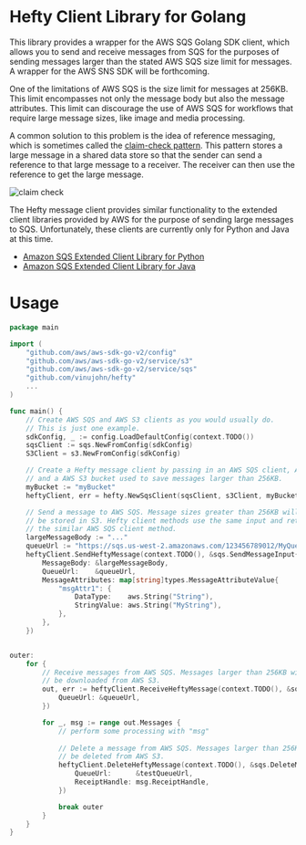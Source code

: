 # Hefty Client Library for Golang
This library provides a wrapper for the AWS SQS Golang SDK client, which allows you to send and receive messages from SQS for the purposes of sending messages larger than the stated AWS SQS size limit for messages. A wrapper for the AWS SNS SDK will be forthcoming.

One of the limitations of AWS SQS is the size limit for messages at 256KB. This limit encompasses not only the message body but also the message attributes. This limit can discourage the use of AWS SQS for workflows that require large message sizes, like image and media processing.

A common solution to this problem is the idea of reference messaging, which is sometimes called the [claim-check pattern](https://learn.microsoft.com/en-us/azure/architecture/patterns/claim-check). This pattern stores a large message in a shared data store so that the sender can send a reference to that large message to a receiver. The receiver can then use the reference to get the large message.

![claim check](https://learn.microsoft.com/en-us/azure/architecture/patterns/_images/claim-check.png)

The Hefty message client provides similar functionality to the extended client libraries provided by AWS for the purpose of sending large messages to SQS. Unfortunately, these clients are currently only for Python and Java at this time.

- [Amazon SQS Extended Client Library for Python](https://github.com/awslabs/amazon-sqs-python-extended-client-lib)
- [Amazon SQS Extended Client Library for Java](https://github.com/awslabs/amazon-sqs-java-extended-client-lib)

# Usage

```go
package main

import (
    "github.com/aws/aws-sdk-go-v2/config"
    "github.com/aws/aws-sdk-go-v2/service/s3"
    "github.com/aws/aws-sdk-go-v2/service/sqs"
    "github.com/vinujohn/hefty"
    ...
)

func main() {
    // Create AWS SQS and AWS S3 clients as you would usually do.
    // This is just one example.
    sdkConfig, _ := config.LoadDefaultConfig(context.TODO())
    sqsClient := sqs.NewFromConfig(sdkConfig)
    S3Client = s3.NewFromConfig(sdkConfig)

    // Create a Hefty message client by passing in an AWS SQS client, AWS S3 client,
    // and a AWS S3 bucket used to save messages larger than 256KB.
    myBucket := "myBucket"
    heftyClient, err = hefty.NewSqsClient(sqsClient, s3Client, myBucket)

    // Send a message to AWS SQS. Message sizes greater than 256KB will automatically 
    // be stored in S3. Hefty client methods use the same input and return types as 
    // the similar AWS SQS client method.
	largeMessageBody := "..."
    queueUrl := "https://sqs.us-west-2.amazonaws.com/123456789012/MyQueue"
    heftyClient.SendHeftyMessage(context.TODO(), &sqs.SendMessageInput{
		MessageBody: &largeMessageBody,
		QueueUrl:    &queueUrl,
		MessageAttributes: map[string]types.MessageAttributeValue{
			"msgAttr1": {
				DataType:    aws.String("String"),
				StringValue: aws.String("MyString"),
			},
		},
	})


outer:
    for {
        // Receive messages from AWS SQS. Messages larger than 256KB will automatically
        // be downloaded from AWS S3.
        out, err := heftyClient.ReceiveHeftyMessage(context.TODO(), &sqs.ReceiveMessageInput{
			QueueUrl: &queueUrl,
		})

        for _, msg := range out.Messages {
            // perform some processing with "msg"
            
            // Delete a message from AWS SQS. Messages larger than 256KB will automatically
            // be deleted from AWS S3.
			heftyClient.DeleteHeftyMessage(context.TODO(), &sqs.DeleteMessageInput{
				QueueUrl:      &testQueueUrl,
				ReceiptHandle: msg.ReceiptHandle,
			})

            break outer
		}
    }
}
```